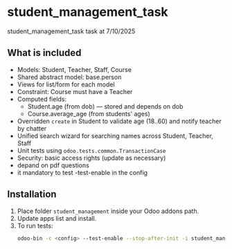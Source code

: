 # student_management_task
student_management_task task at 7/10/2025
## What is included
- Models: Student, Teacher, Staff, Course
- Shared abstract model: base.person
- Views for list/form for each model
- Constraint: Course must have a Teacher
- Computed fields:
  - Student.age (from dob) — stored and depends on dob
  - Course.average_age (from students' ages)
- Overridden `create` in Student to validate age (18..60) and notify teacher by chatter
- Unified search wizard for searching names across Student, Teacher, Staff
- Unit tests using `odoo.tests.common.TransactionCase`
- Security: basic access rights (update as necessary)
- depand on pdf questions
- it mandatory to test -test-enable in the config
## Installation
1. Place folder `student_management` inside your Odoo addons path.
2. Update apps list and install.
3. To run tests:
   ```bash
   odoo-bin -c <config> --test-enable --stop-after-init -i student_management
